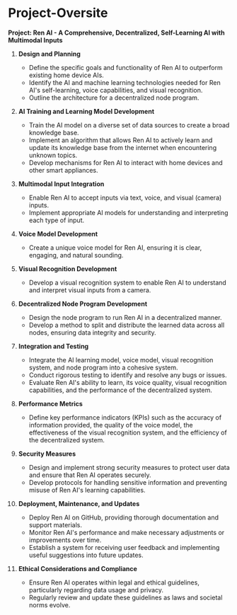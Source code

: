 # Project-Oversite

**Project: Ren AI - A Comprehensive, Decentralized, Self-Learning AI with Multimodal Inputs**

1. **Design and Planning**
    - Define the specific goals and functionality of Ren AI to outperform existing home device AIs.
    - Identify the AI and machine learning technologies needed for Ren AI's self-learning, voice capabilities, and visual recognition.
    - Outline the architecture for a decentralized node program.

2. **AI Training and Learning Model Development**
    - Train the AI model on a diverse set of data sources to create a broad knowledge base.
    - Implement an algorithm that allows Ren AI to actively learn and update its knowledge base from the internet when encountering unknown topics.
    - Develop mechanisms for Ren AI to interact with home devices and other smart appliances.

3. **Multimodal Input Integration**
    - Enable Ren AI to accept inputs via text, voice, and visual (camera) inputs.
    - Implement appropriate AI models for understanding and interpreting each type of input.

4. **Voice Model Development**
    - Create a unique voice model for Ren AI, ensuring it is clear, engaging, and natural sounding.

5. **Visual Recognition Development**
    - Develop a visual recognition system to enable Ren AI to understand and interpret visual inputs from a camera.

6. **Decentralized Node Program Development**
    - Design the node program to run Ren AI in a decentralized manner.
    - Develop a method to split and distribute the learned data across all nodes, ensuring data integrity and security.

7. **Integration and Testing**
    - Integrate the AI learning model, voice model, visual recognition system, and node program into a cohesive system.
    - Conduct rigorous testing to identify and resolve any bugs or issues.
    - Evaluate Ren AI's ability to learn, its voice quality, visual recognition capabilities, and the performance of the decentralized system.

8. **Performance Metrics**
    - Define key performance indicators (KPIs) such as the accuracy of information provided, the quality of the voice model, the effectiveness of the visual recognition system, and the efficiency of the decentralized system.

9. **Security Measures**
    - Design and implement strong security measures to protect user data and ensure that Ren AI operates securely.
    - Develop protocols for handling sensitive information and preventing misuse of Ren AI's learning capabilities.

10. **Deployment, Maintenance, and Updates**
    - Deploy Ren AI on GitHub, providing thorough documentation and support materials.
    - Monitor Ren AI's performance and make necessary adjustments or improvements over time.
    - Establish a system for receiving user feedback and implementing useful suggestions into future updates.

11. **Ethical Considerations and Compliance**
    - Ensure Ren AI operates within legal and ethical guidelines, particularly regarding data usage and privacy.
    - Regularly review and update these guidelines as laws and societal norms evolve.
